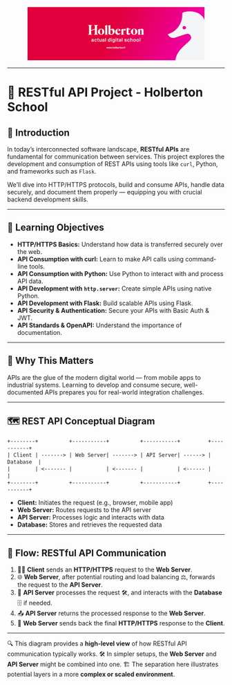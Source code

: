 <div align="center"><img src="https://github.com/ksyv/holbertonschool-web_front_end/blob/main/baniere_holberton.png"></div>

---

# 📡 RESTful API Project - Holberton School

## 🧭 Introduction

In today’s interconnected software landscape, **RESTful APIs** are fundamental for communication between services. This project explores the development and consumption of REST APIs using tools like `curl`, Python, and frameworks such as `Flask`.

We’ll dive into HTTP/HTTPS protocols, build and consume APIs, handle data securely, and document them properly — equipping you with crucial backend development skills.

---

## 🎯 Learning Objectives

- **HTTP/HTTPS Basics:** Understand how data is transferred securely over the web.
- **API Consumption with curl:** Learn to make API calls using command-line tools.
- **API Consumption with Python:** Use Python to interact with and process API data.
- **API Development with `http.server`:** Create simple APIs using native Python.
- **API Development with Flask:** Build scalable APIs using Flask.
- **API Security & Authentication:** Secure your APIs with Basic Auth & JWT.
- **API Standards & OpenAPI:** Understand the importance of documentation.

---

## 🧠 Why This Matters

APIs are the glue of the modern digital world — from mobile apps to industrial systems. Learning to develop and consume secure, well-documented APIs prepares you for real-world integration challenges.

---

## 🗺️ REST API Conceptual Diagram

```text
+--------+          +-----------+          +-----------+         +-----------+
| Client | -------> | Web Server| -------> | API Server| ------> | Database  |
|        | <------- |           | <------- |           | <------ |           |
+--------+          +-----------+          +-----------+         +-----------+

```

- **Client:** Initiates the request (e.g., browser, mobile app)
- **Web Server:** Routes requests to the API server
- **API Server:** Processes logic and interacts with data
- **Database:** Stores and retrieves the requested data

---

## 🔁 Flow: RESTful API Communication

1. 🧑‍💻 **Client** sends an **HTTP/HTTPS** request to the **Web Server**.
2. 🌐 **Web Server**, after potential routing and load balancing ⚖️, forwards the request to the **API Server**.
3. 🧠 **API Server** processes the request 🛠️, and interacts with the **Database** 🗄️ if needed.
4. 📤 **API Server** returns the processed response to the **Web Server**.
5. 📩 **Web Server** sends back the final **HTTP/HTTPS** response to the **Client**.

---

🔍 This diagram provides a **high-level view** of how RESTful API communication typically works.
🛠️ In simpler setups, the **Web Server** and **API Server** might be combined into one.
🏗️ The separation here illustrates potential layers in a more **complex or scaled environment**.
